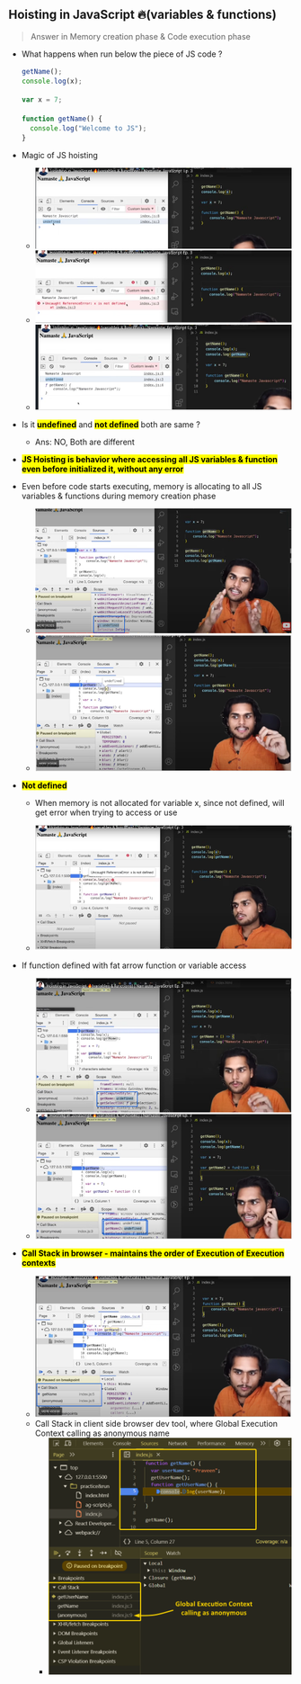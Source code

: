 ## Hoisting in JavaScript 🔥(variables & functions)

> Answer in Memory creation phase & Code execution phase

- What happens when run below the piece of JS code ?

  ```javascript
  getName();
  console.log(x);

  var x = 7;

  function getName() {
    console.log("Welcome to JS");
  }
  ```

- Magic of JS hoisting

  - ![alt text](images/b0f3johb.kp3.png)
  - ![alt text](images/e1lbqegg.h0i.png)
  - ![alt text](images/rthjncyt.5uf.png)

- Is it **<mark>undefined</mark>** and **<mark>not defined</mark>** both are same ?

  - Ans: NO, Both are different

- **<mark>JS Hoisting is behavior where accessing all JS variables & function even before initialized it, without any error</mark>**
- Even before code starts executing, memory is allocating to all JS variables & functions during memory creation phase

  - ![alt text](images/hr34vacl.r20.png)
  - ![alt text](images/uql0vgsu.wia.png)

- **<mark>Not defined</mark>**

  - When memory is not allocated for variable x, since not defined, will get error when trying to access or use

  - ![alt text](images/t23t22iq.pn5.png)

- If function defined with fat arrow function or variable access

  - ![alt text](images/akojvzxj.00j.png)
  - ![alt text](images/llyqyusb.qff.png)

- **<mark>Call Stack in browser - maintains the order of Execution of Execution contexts</mark>**
  - ![alt text](images/qpblk1gc.edr.png)
  - Call Stack in client side browser dev tool, where Global Execution Context calling as anonymous name
    - ![alt text](images/imagexssdf.png)
